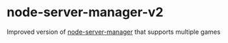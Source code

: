 # node-server-manager-v2
Improved version of [node-server-manager](https://github.com/fedddddd/node-server-manager) that supports multiple games

